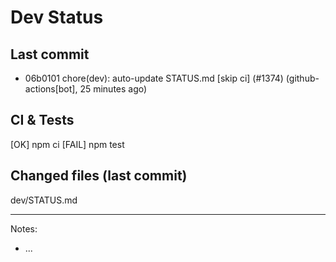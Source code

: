 # Dev Status

## Last commit
- 06b0101 chore(dev): auto-update STATUS.md [skip ci] (#1374) (github-actions[bot], 25 minutes ago)
## CI & Tests
[OK] npm ci
[FAIL] npm test

## Changed files (last commit)
dev/STATUS.md

---
Notes:
- ...
